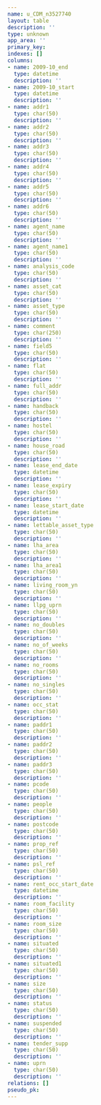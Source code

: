 ```yaml
---
name: u_CDM_n3527740
layout: table
description: ''
type: unknown
app_area: ''
primary_key: 
indexes: []
columns:
- name: 2009-10_end
  type: datetime
  description: ''
- name: 2009-10_start
  type: datetime
  description: ''
- name: addr1
  type: char(50)
  description: ''
- name: addr2
  type: char(50)
  description: ''
- name: addr3
  type: char(50)
  description: ''
- name: addr4
  type: char(50)
  description: ''
- name: addr5
  type: char(50)
  description: ''
- name: addr6
  type: char(50)
  description: ''
- name: agent_name
  type: char(50)
  description: ''
- name: agent_name1
  type: char(50)
  description: ''
- name: analysis_code
  type: char(50)
  description: ''
- name: asset_cat
  type: char(50)
  description: ''
- name: asset_type
  type: char(50)
  description: ''
- name: comment
  type: char(250)
  description: ''
- name: field5
  type: char(50)
  description: ''
- name: flat
  type: char(50)
  description: ''
- name: full_addr
  type: char(50)
  description: ''
- name: handback
  type: char(50)
  description: ''
- name: hostel
  type: char(50)
  description: ''
- name: house_road
  type: char(50)
  description: ''
- name: lease_end_date
  type: datetime
  description: ''
- name: lease_expiry
  type: char(50)
  description: ''
- name: lease_start_date
  type: datetime
  description: ''
- name: lettable_asset_type
  type: char(50)
  description: ''
- name: lha_area
  type: char(50)
  description: ''
- name: lha_area1
  type: char(50)
  description: ''
- name: living_room_yn
  type: char(50)
  description: ''
- name: llpg_uprn
  type: char(50)
  description: ''
- name: no_doubles
  type: char(50)
  description: ''
- name: no_of_weeks
  type: char(50)
  description: ''
- name: no_rooms
  type: char(50)
  description: ''
- name: no_singles
  type: char(50)
  description: ''
- name: occ_stat
  type: char(50)
  description: ''
- name: paddr1
  type: char(50)
  description: ''
- name: paddr2
  type: char(50)
  description: ''
- name: paddr3
  type: char(50)
  description: ''
- name: pcode
  type: char(50)
  description: ''
- name: people
  type: char(50)
  description: ''
- name: postcode
  type: char(50)
  description: ''
- name: prop_ref
  type: char(50)
  description: ''
- name: psl_ref
  type: char(50)
  description: ''
- name: rent_occ_start_date
  type: datetime
  description: ''
- name: room_facility
  type: char(50)
  description: ''
- name: room_size
  type: char(50)
  description: ''
- name: situated
  type: char(50)
  description: ''
- name: situated1
  type: char(50)
  description: ''
- name: size
  type: char(50)
  description: ''
- name: status
  type: char(50)
  description: ''
- name: suspended
  type: char(50)
  description: ''
- name: tender_supp
  type: char(50)
  description: ''
- name: uprn
  type: char(50)
  description: ''
relations: []
pseudo_pk: 
---
```


